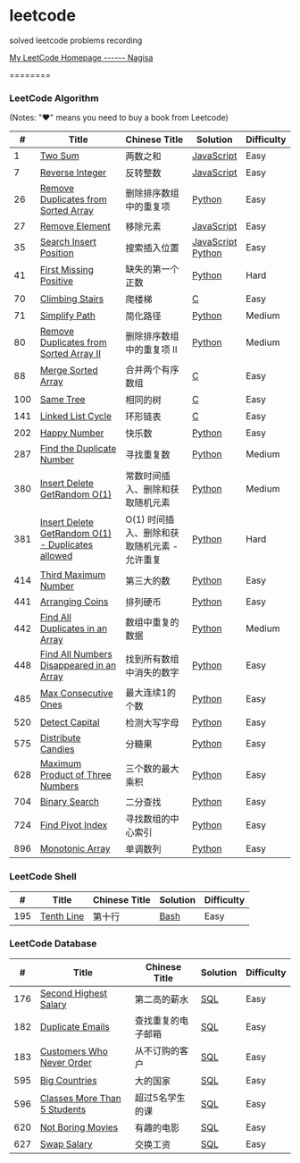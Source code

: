 # leetcode
solved leetcode problems recording

[My LeetCode Homepage ------ Nagisa](https://leetcode-cn.com/nagisa/)

========

### LeetCode Algorithm

(Notes: "&hearts;" means you need to buy a book from Leetcode)


| # | Title | Chinese Title | Solution | Difficulty | 
|---| ----- | ------------- | -------- | ---------- |
|1 | [Two Sum](https://leetcode-cn.com/problems/two-sum/description/) | 两数之和 | [JavaScript](./algorithm/javascript/TwoSum.js) | Easy |
|7 | [Reverse Integer](https://leetcode-cn.com/problems/reverse-integer/description/) | 反转整数 | [JavaScript](./algorithm/javascript/ReverseInteger.js) | Easy |
|26 | [Remove Duplicates from Sorted Array](https://leetcode-cn.com/problems/remove-duplicates-from-sorted-array/description/) | 删除排序数组中的重复项 | [Python](./algorithm/python/26-RemoveDuplicatesFromSortedArray.py) | Easy |
|27 | [Remove Element](https://leetcode-cn.com/problems/remove-element/description/) | 移除元素 | [JavaScript](./algorithm/javascript/RemoveElement.js) | Easy |
|35 | [Search Insert Position](https://leetcode-cn.com/problems/search-insert-position/description/) | 搜索插入位置 | [JavaScript](./algorithm/javascript/SearchInsertPosition.js)<br/>[Python](./algorithm/python/35-SearchInsertPosition.py) | Easy |
|41 | [First Missing Positive](https://leetcode-cn.com/problems/first-missing-positive/description/) | 缺失的第一个正数 | [Python](./algorithm/python/41-FirstMissingPositive.py) | Hard |
|70 | [Climbing Stairs](https://leetcode-cn.com/problems/climbing-stairs/description/) | 爬楼梯 | [C](./algorithm/c/70-ClimbingStairs.c) | Easy |
|71 | [Simplify Path](https://leetcode-cn.com/problems/simplify-path/description/) | 简化路径 | [Python](./algorithm/python/71-SimplifyPath.py) | Medium |
|80 | [Remove Duplicates from Sorted Array II](https://leetcode-cn.com/problems/remove-duplicates-from-sorted-array-ii/description/) | 删除排序数组中的重复项 II | [Python](./algorithm/python/80-RemoveDuplicatesFromSortedArrayII.py) | Medium |
|88 | [Merge Sorted Array](https://leetcode-cn.com/problems/merge-sorted-array/description/) | 合并两个有序数组 | [C](./algorithm/c/88-MergeSortedArray.c) | Easy |
|100 | [Same Tree](https://leetcode-cn.com/problems/same-tree/description/) | 相同的树 | [C](./algorithm/c/100-SameTree.c) | Easy |
|141 | [Linked List Cycle](https://leetcode-cn.com/problems/linked-list-cycle/description/) | 环形链表 | [C](./algorithm/c/141-LinkedListCycle.c) | Easy |
|202 | [Happy Number](https://leetcode-cn.com/problems/happy-number/description/) | 快乐数 | [Python](./algorithm/python/202-HappyNumber.py) | Easy |
|287 | [Find the Duplicate Number](https://leetcode-cn.com/problems/find-the-duplicate-number/description/) | 寻找重复数 | [Python](./algorithm/python/287-FindTheDuplicateNumber.py) | Medium |
|380 | [Insert Delete GetRandom O(1)](https://leetcode-cn.com/problems/insert-delete-getrandom-o1/description/) | 常数时间插入、删除和获取随机元素 | [Python](./algorithm/python/380-InsertDeleteGetRandomO1.py) | Medium |
|381 | [Insert Delete GetRandom O(1) - Duplicates allowed](https://leetcode-cn.com/problems/insert-delete-getrandom-o1-duplicates-allowed/description/) | O(1) 时间插入、删除和获取随机元素 - 允许重复 | [Python](./algorithm/python/381-InsertDeleteGetRandomO1-DuplicatesAllowed.py) | Hard |
|414 | [Third Maximum Number](https://leetcode-cn.com/problems/third-maximum-number/description/) | 第三大的数 | [Python](./algorithm/python/414-ThirdMaximumNumber.py) | Easy |
|441 | [Arranging Coins](https://leetcode-cn.com/problems/arranging-coins/description/) | 排列硬币 | [Python](./algorithm/python/441-ArrangingCoins.py) | Easy |
|442 | [Find All Duplicates in an Array](https://leetcode-cn.com/problems/find-all-duplicates-in-an-array/description/) | 数组中重复的数据 | [Python](./algorithm/python/442-FindAllDuplicatesInAnArray.py.py) | Medium |
|448 | [Find All Numbers Disappeared in an Array](https://leetcode-cn.com/problems/find-all-numbers-disappeared-in-an-array/description/) | 找到所有数组中消失的数字 | [Python](./algorithm/python/448-FindAllNumbersDisappearedInAnArray.py) | Easy |
|485 | [Max Consecutive Ones](https://leetcode-cn.com/problems/max-consecutive-ones/description/) | 最大连续1的个数 | [Python](./algorithm/python/485-MaxConsecutiveOnes.py) | Easy |
|520 | [Detect Capital](https://leetcode-cn.com/problems/detect-capital/description/) | 检测大写字母 | [Python](./algorithm/python/520-DetectCapital.py) | Easy |
|575 | [Distribute Candies](https://leetcode-cn.com/problems/distribute-candies/description/) | 分糖果 | [Python](./algorithm/python/575-DistributeCandies.py) | Easy |
|628 | [Maximum Product of Three Numbers](https://leetcode-cn.com/problems/maximum-product-of-three-numbers/description/) | 三个数的最大乘积 | [Python](./algorithm/python/628-MaximumProductofThreeNumbers.py) | Easy |
|704 | [Binary Search](https://leetcode-cn.com/problems/binary-search/description/) | 二分查找 | [Python](./algorithm/python/704-BinarySearch.py) | Easy |
|724 | [Find Pivot Index](https://leetcode-cn.com/problems/find-pivot-index/description/) | 寻找数组的中心索引 | [Python](./algorithm/python/724-FindPivotIndex.py) | Easy |
|896 | [Monotonic Array](https://leetcode-cn.com/problems/monotonic-array/description/) | 单调数列 | [Python](./algorithm/python/896-MonotonicArray.py) | Easy |


### LeetCode Shell


| # | Title | Chinese Title | Solution | Difficulty |
|---| ----- | ------------- | -------- | ---------- |
|195|[Tenth Line](https://leetcode-cn.com/problems/tenth-line/description/)| 第十行 | [Bash](./shell/195-TenthLine.sh) | Easy |


### LeetCode Database   

| # | Title | Chinese Title | Solution | Difficulty |
|---| ----- | ------------- | -------- | ---------- |
|176|[Second Highest Salary](https://leetcode-cn.com/problems/second-highest-salary/description/)| 第二高的薪水 | [SQL](./database/176-SecondHighestSalary.sql) | Easy |
|182|[Duplicate Emails](https://leetcode-cn.com/problems/duplicate-emails/description/)| 查找重复的电子邮箱 | [SQL](./database/182-DuplicateEmails.sql) | Easy |
|183|[Customers Who Never Order](https://leetcode-cn.com/problems/customers-who-never-order/description/)| 从不订购的客户 | [SQL](./database/183-CustomersWhoNeverOrder.sql) | Easy |
|595|[Big Countries](https://leetcode-cn.com/problems/big-countries/description/)| 大的国家 | [SQL](./database/595-BigCountries.sql) | Easy |
|596|[Classes More Than 5 Students](https://leetcode-cn.com/problems/classes-more-than-5-students/description/)| 超过5名学生的课 | [SQL](./database/596-ClassesMoreThan5Students.sql) | Easy |
|620|[Not Boring Movies](https://leetcode-cn.com/problems/not-boring-movies/description/)| 有趣的电影 | [SQL](./database/620-NotBoringMovies.sql) | Easy |
|627|[Swap Salary](https://leetcode-cn.com/problems/swap-salary/description/)| 交换工资 | [SQL](./database/627-SwapSalary.sql) | Easy |